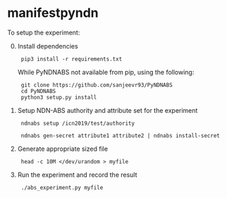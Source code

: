# manifestpyndn

To setup the experiment:

0. Install dependencies

        pip3 install -r requirements.txt

    While PyNDNABS not available from pip, using the following:
 
        git clone https://github.com/sanjeevr93/PyNDNABS
        cd PyNDNABS
        python3 setup.py install 

1. Setup NDN-ABS authority and attribute set for the experiment

        ndnabs setup /icn2019/test/authority

        ndnabs gen-secret attribute1 attribute2 | ndnabs install-secret

3. Generate appropriate sized file

        head -c 10M </dev/urandom > myfile

4. Run the experiment and record the result

        ./abs_experiment.py myfile

